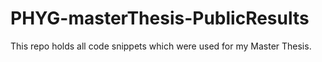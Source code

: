 # PHYG-masterThesis-PublicResults
This repo holds all code snippets which were used for my Master Thesis.
